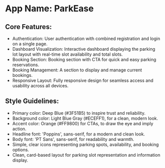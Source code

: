 # **App Name**: ParkEase

## Core Features:

- Authentication: User authentication with combined registration and login on a single page.
- Dashboard Visualization: Interactive dashboard displaying the parking lot layout with real-time slot availability and total slots.
- Booking Section: Booking section with CTA for quick and easy parking reservations.
- Booking Management: A section to display and manage current bookings.
- Responsive Layout: Fully responsive design for seamless access and usability across all devices.

## Style Guidelines:

- Primary color: Deep Blue (#3F51B5) to inspire trust and reliability.
- Background color: Light Blue Gray (#ECEFF1), for a clean, modern look.
- Accent color: Orange (#FF9800) for CTAs, to draw the eye and imply action.
- Headline font: 'Poppins', sans-serif, for a modern and clean look.
- Body font: 'PT Sans', sans-serif, for readability and warmth.
- Simple, clear icons representing parking spots, availability, and booking options.
- Clean, card-based layout for parking slot representation and information display.